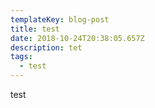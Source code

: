 ```yaml
---
templateKey: blog-post
title: test
date: 2018-10-24T20:38:05.657Z
description: tet
tags:
  - test
---
```

test
